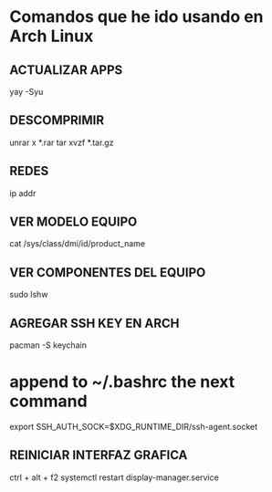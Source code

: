 # Comandos que he ido usando en Arch Linux

## ACTUALIZAR APPS
yay -Syu

## DESCOMPRIMIR
unrar x *.rar
tar xvzf *.tar.gz

## REDES
ip addr

## VER MODELO EQUIPO
cat /sys/class/dmi/id/product_name

## VER COMPONENTES DEL EQUIPO
sudo lshw

## AGREGAR SSH KEY EN ARCH
pacman -S keychain
# append to ~/.bashrc the next command
export SSH_AUTH_SOCK=$XDG_RUNTIME_DIR/ssh-agent.socket

## REINICIAR INTERFAZ GRAFICA
ctrl + alt + f2
systemctl restart display-manager.service
